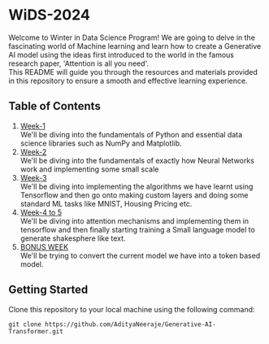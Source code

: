 # WiDS-2024

Welcome to Winter in Data Science Program! We are going to delve in the fascinating world of Machine learning and learn how to create a Generative AI model using the ideas first introduced to the world in the famous research paper, 'Attention is all you need'.  
This README will guide you through the resources and materials provided in this repository to ensure a smooth and effective learning experience.  

## Table of Contents

1. [Week-1](/Week-1/)   
    We'll be diving into the fundamentals of Python and essential data science libraries such as NumPy and Matplotlib.
2. [Week-2](/Week-2/)   
    We'll be diving into the fundamentals of exactly how Neural Networks work and implementing some small scale 
3. [Week-3](/Week-3/)   
    We'll be diving into implementing the algorithms we have learnt using Tensorflow and then go onto making custom layers and doing some standard ML tasks like MNIST, Housing Pricing etc.
4. [Week-4 to 5](/Week-4to5/)   
    We'll be diving into attention mechanisms and implementing them in tensorflow and then finally starting training a Small language model to generate shakesphere like text.
5. [BONUS WEEK](/BONUS/)   
    We'll be trying to convert the current model we have into a token based model.
## Getting Started

Clone this repository to your local machine using the following command:

```
git clone https://github.com/AdityaNeeraje/Generative-AI-Transformer.git
```
